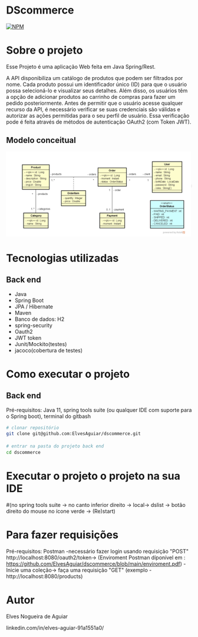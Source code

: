 # DScommerce
[![NPM](https://img.shields.io/npm/l/react)](https://github.com/ElvesAguiar/dscommerce/blob/main/LICENSE) 

# Sobre o projeto
Esse Projeto é uma aplicação Web feita em Java Spring/Rest.

A API disponibiliza um catálogo de produtos que podem ser filtrados por nome. Cada produto possui um identificador único (ID) para que o usuário possa selecioná-lo e visualizar seus detalhes. Além disso, os usuários têm a opção de adicionar produtos ao carrinho de compras para fazer um pedido posteriormente. 
Antes de permitir que o usuário acesse qualquer recurso da API, é necessário verificar se suas credenciais são válidas e autorizar as ações permitidas para o seu perfil de usuário. Essa verificação pode é feita através de métodos de autenticação OAuth2 (com Token JWT).

## Modelo conceitual
![Modelo Conceitual](https://github.com/ElvesAguiar/dscommerce/blob/main/Captura%20de%20tela%202023-06-05%20105505.png)


# Tecnologias utilizadas
## Back end
- Java
- Spring Boot
- JPA / Hibernate
- Maven
- Banco de dados: H2
- spring-security
- Oauth2
- JWT token
- Junit/Mockito(testes)
- jacoco(cobertura de testes)

# Como executar o projeto

## Back end
Pré-requisitos: Java 11, 
spring tools suite (ou qualquer IDE com suporte para o Spring boot), 
terminal do gitbash

```bash
# clonar repositório
git clone git@github.com:ElvesAguiar/dscommerce.git

# entrar na pasta do projeto back end
cd dscommerce
```
# Executar o projeto o projeto na sua IDE
#(no spring tools suite -> no canto inferior direito -> local-> dslist -> botão direito do mouse no ícone verde -> (Re)start) 

# Para fazer requisições
Pré-requisitos: Postman
-necessário fazer login usando requisição "POST" http://localhost:8080/oauth2/token->
(Enviroment Postman díponível em : https://github.com/ElvesAguiar/dscommerce/blob/main/enviroment.pdf)
-Inicie uma coleção->  faça uma requisição "GET" (exemplo - http://localhost:8080/products)

# Autor

Elves Nogueira de Aguiar

linkedin.com/in/elves-aguiar-91a1551a0/

